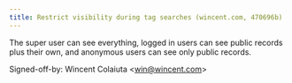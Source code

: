 ```yaml
---
title: Restrict visibility during tag searches (wincent.com, 470696b)
---
```


The super user can see everything, logged in users can see public records plus their own, and anonymous users can see only public records.

Signed-off-by: Wincent Colaiuta &lt;win@wincent.com&gt;
